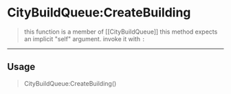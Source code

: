 # CityBuildQueue:CreateBuilding
> this function is a member of [[CityBuildQueue]]
> this method expects an implicit "self" argument. invoke it with `:`
-----
## Usage
> CityBuildQueue:CreateBuilding()
